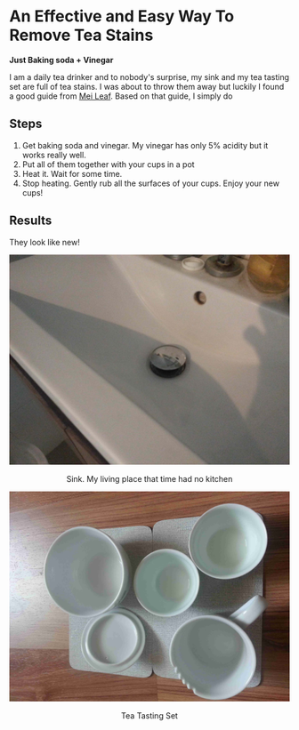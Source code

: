 # An Effective and Easy Way To Remove Tea Stains

**Just Baking soda + Vinegar**

I am a daily tea drinker and to nobody's surprise, my sink and my tea tasting set are full of tea stains. I was about to throw them away but luckily I found a good guide from [Mei Leaf](https://www.youtube.com/watch?v=nW3oMtdT8nU). Based on that guide, I simply do

## Steps

1. Get baking soda and vinegar. My vinegar has only 5% acidity but it works really well.
2. Put all of them together with your cups in a pot
3. Heat it. Wait for some time.
4. Stop heating. Gently rub all the surfaces of your cups. Enjoy your new cups!

## Results

They look like new!

![sink-clean](https://raw.githubusercontent.com/tkiat/my-writings-public/main/blog-data/image/sink-clean.jpg)

<center>Sink. My living place that time had no kitchen</center>

![tea_tasting_set-clean](https://raw.githubusercontent.com/tkiat/my-writings-public/main/blog-data/image/tea_tasting_set-clean.jpg)

<center>Tea Tasting Set</center>
